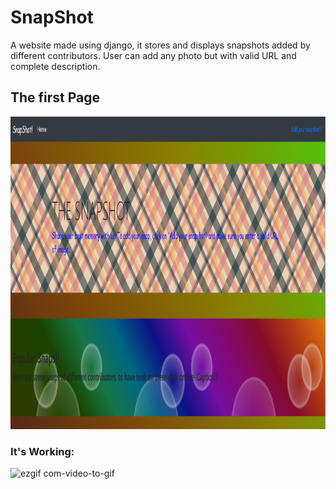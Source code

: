 # SnapShot
 A website made using django, it stores and displays snapshots added by different contributors.
 User can add any photo but with valid URL and complete description.
 <h2> The first Page </h2>
 <img src="first.png" height=500px width=617.6px>
 <h3> It's Working: </h3>
 
![ezgif com-video-to-gif](https://user-images.githubusercontent.com/38559396/55287491-12c4de80-53c7-11e9-8c6a-3f02b79ba9ca.gif)

